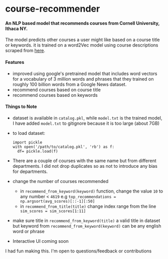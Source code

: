 # course-recommender

#### An NLP based model that recommends courses from Cornell University, Ithaca NY.

The model predicts other courses a user might like based on a course title or keywords. it is trained on a word2Vec model using course descriptions scraped from [here](https://classes.cornell.edu/).

#### Features

- improved using google's pretrained model that includes word vectors for a vocabulary
  of 3 million words and phrases that they trained on roughly 100 billion words from a Google News dataset.
- recommend courses based on course title
- recommend courses based on keywords

#### Things to Note

- dataset is available in `catalog.pkl`, while `model.txt` is the trained model, I have added `model.txt` to gitignore because it is too large (about 7GB)
- to load dataset:

  ```
  import pickle
  with open('/path/to/catalog.pkl', 'rb') as f:
    df= pickle.load(f)
  ```

- There are a couple of courses with the same name but from different departments. I did not drop duplicates so as not to introduce any bias for departments.

- change the number of courses recommended
  - in `recommend_from_keyword(keyword)` function, change the value `10` to any number < `4619` e.g `top_recommendations = np.argsort(avg_scores)[::-1][:50]`
  - in `recommend_from_title(title)` change index range from the line ` sim_scores = sim_scores[1:11]`
- make sure title in `recommend_from_keyword(title)` a valid title in dataset but keyword from `recommend_from_keyword(keyword)` can be any english word or phrase
- Interactive UI coming soon

I had fun making this. I'm open to questions/feedback or contributions
